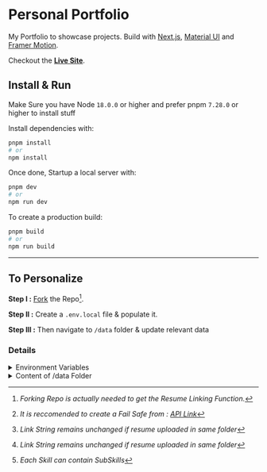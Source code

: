 # Personal Portfolio

My Portfolio to showcase projects. Build with [Next.js](https://nextjs.org/), [Material UI](https://mui.com/) and [Framer Motion](https://www.framer.com/motion/).

Checkout the **[Live Site](https://jayesh-singh.vercel.app/)**.

## Install & Run

Make Sure you have Node `18.0.0` or higher and prefer pnpm `7.28.0` or higher to install stuff

Install dependencies  with:

``` bash
pnpm install
# or
npm install
```

Once done, Startup a local server with:

``` bash
pnpm dev
# or
npm run dev
```

To create a production build:

``` bash
pnpm build
# or
npm run build
```

***

## To Personalize

**Step I :**  [Fork](https://github.com/KingBael09/Portfolio_Remake/fork) the Repo[^1].

**Step II :** Create a `.env.local` file & populate it.

**Step III :** Then navigate to `/data` folder & update relevant data

### Details

<details><summary>Environment Variables</summary>

#### Environment Variables

| Variables | Default | Description |
| :--- | :---: | :---: |
| `NEXT_PUBLIC_GITHUB_USERNAME` | KingBael09 | Your Github Username |
| `NEXT_PUBLIC_GITHUB_REPO_NAME` | Portfolio_Remake | Name of the Forked Repo |
| `NEXT_PUBLIC_FIRST_NAME` | Jayesh |  First Name to be displayed  |
| `NEXT_PUBLIC_LAST_NAME` | Singh |  Last Name to be displayed   |
| `NEXT_PUBLIC_LOCATION` | India |  Location to be displayed   |

</details>

<details><summary>Content of /data Folder
</summary>

#### Files

| Variables | Description |
| :--- | :--- |
| `aboutData.tsx` | Contains HTML for About Page |
| `contactData.tsx` | Array of objects containing links & icons for contact <br/><sub>Used in Footer and Contact Modal</sub> |
| `failSafe.tsx` | Contains the fail safe data of Projects <br/> In case GitHub's API Reaches its limit [^2]  |
| `link.ts` |  Contains the link to Resume & deployment [^3]   |
| `pannelData.tsx` |  Array of Panel Items<br/><sub>Used in Vertical Navbar/Panel</sub>   |
| `Resume.pdf` |  Your Resume [^3]   |
| `skillsData.tsx` |  Contains Array of Skills and Tools [^4]  |
| `timelineData.tsx` |  Contains the timeline data <br/><sub>Used in Timeline on Homepage</sub>   |

</details>

[^1]: *Forking Repo is actually needed to get the Resume Linking Function.*
[^2]: *It is reccomended to create a Fail Safe from : [API Link](https://api.github.com/users/KingBael09/repos)*
[^3]: *Link String remains unchanged if resume uploaded in same folder*
[^4]: *Each Skill can contain SubSkills*
